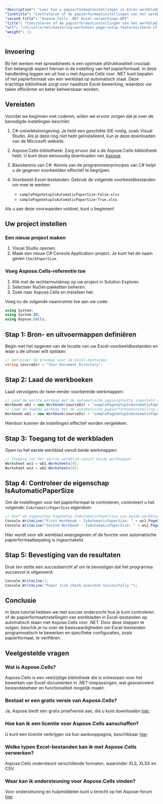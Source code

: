 ```yaml
---
"description": "Leer hoe u papierformaatinstellingen in Excel-werkbladen efficiënt kunt beheren en controleren met Aspose.Cells voor .NET. Deze uitgebreide handleiding biedt stapsgewijze instructies."
"linktitle": "Controleren of de papierformaatinstellingen van het werkblad automatisch zijn"
"second_title": "Aspose.Cells .NET Excel-verwerkings-API"
"title": "Controleren of de papierformaatinstellingen van het werkblad automatisch zijn"
"url": "/nl/cells/net/mastering-worksheet-page-setup-features/check-if-paper-size-settings/"
"weight": 11
---
```


## Invoering

Bij het werken met spreadsheets is een optimale afdrukkwaliteit cruciaal. Een belangrijk aspect hiervan is de instelling van het papierformaat. In deze handleiding leggen we uit hoe u met Aspose.Cells voor .NET kunt bepalen of het papierformaat van een werkblad op automatisch staat. Deze krachtige bibliotheek zorgt voor naadloze Excel-bewerking, waardoor uw taken efficiënter en beter beheersbaar worden.

## Vereisten
Voordat we beginnen met coderen, willen we ervoor zorgen dat je over de benodigde instellingen beschikt:

1. C#-ontwikkelomgeving: Je hebt een geschikte IDE nodig, zoals Visual Studio. Als je deze nog niet hebt geïnstalleerd, kun je deze downloaden van de Microsoft-website.
   
2. Aspose.Cells-bibliotheek: Zorg ervoor dat u de Aspose.Cells-bibliotheek hebt. U kunt deze eenvoudig downloaden van [Aspose](https://releases.aspose.com/cells/net/).

3. Basiskennis van C#: Kennis van de programmeerprincipes van C# helpt u de gegeven voorbeelden effectief te begrijpen.

4. Voorbeeld-Excel-bestanden: Gebruik de volgende voorbeeldbestanden om mee te werken:
   - `samplePageSetupIsAutomaticPaperSize-False.xlsx`
   - `samplePageSetupIsAutomaticPaperSize-True.xlsx`

Als u aan deze voorwaarden voldoet, kunt u beginnen!

## Uw project instellen

### Een nieuw project maken
1. Visual Studio openen.
2. Maak een nieuw C# Console Application-project. Je kunt het de naam geven `CheckPaperSize`.

### Voeg Aspose.Cells-referentie toe
1. Klik met de rechtermuisknop op uw project in Solution Explorer.
2. Selecteer NuGet-pakketten beheren.
3. Zoek naar Aspose.Cells en installeer het.

Voeg nu de volgende naamruimte toe aan uw code:

```csharp
using System;
using System.IO;
using Aspose.Cells;
```

## Stap 1: Bron- en uitvoermappen definiëren
Begin met het opgeven van de locatie van uw Excel-voorbeeldbestanden en waar u de uitvoer wilt opslaan:
```csharp
// Definieer de bronmap voor de Excel-bestanden
string sourceDir = "Your Document Directory";
```

## Stap 2: Laad de werkboeken
Laad vervolgens de twee eerder voorbereide werkmappen:
```csharp
// Laad de eerste werkmap met de automatische papiergrootte ingesteld op false
Workbook wb1 = new Workbook(sourceDir + "samplePageSetupIsAutomaticPaperSize-False.xlsx");
// Laad de tweede werkmap met de automatische papierformaatinstelling op true
Workbook wb2 = new Workbook(sourceDir + "samplePageSetupIsAutomaticPaperSize-True.xlsx");
```
Hierdoor kunnen de instellingen effectief worden vergeleken.

## Stap 3: Toegang tot de werkbladen
Open nu het eerste werkblad vanuit beide werkmappen:
```csharp
// Toegang tot het eerste werkblad vanuit beide werkmappen
Worksheet ws1 = wb1.Worksheets[0];
Worksheet ws2 = wb2.Worksheets[0];
```

## Stap 4: Controleer de eigenschap IsAutomaticPaperSize
Om de instellingen voor het papierformaat te controleren, controleert u het volgende: `IsAutomaticPaperSize` eigendom:
```csharp
// Geef de eigenschap PageSetup.IsAutomaticPaperSize van beide werkbladen weer
Console.WriteLine("First Workbook - IsAutomaticPaperSize: " + ws1.PageSetup.IsAutomaticPaperSize);
Console.WriteLine("Second Workbook - IsAutomaticPaperSize: " + ws2.PageSetup.IsAutomaticPaperSize);
```
Hier wordt voor elk werkblad weergegeven of de functie voor automatische papierformaatbepaling is ingeschakeld.

## Stap 5: Bevestiging van de resultaten
Druk ten slotte een succesbericht af om te bevestigen dat het programma succesvol is uitgevoerd:
```csharp
Console.WriteLine();
Console.WriteLine("Paper size check executed successfully.");
```

## Conclusie
In deze tutorial hebben we met succes onderzocht hoe je kunt controleren of de papierformaatinstellingen van werkbladen in Excel-bestanden op automatisch staan met Aspose.Cells voor .NET. Door deze stappen te volgen, beschik je nu over de basisvaardigheden om Excel-bestanden programmatisch te bewerken en specifieke configuraties, zoals papierformaat, te verifiëren.

## Veelgestelde vragen

### Wat is Aspose.Cells?
Aspose.Cells is een veelzijdige bibliotheek die is ontworpen voor het bewerken van Excel-documenten in .NET-toepassingen, wat geavanceerd bestandsbeheer en functionaliteit mogelijk maakt.

### Bestaat er een gratis versie van Aspose.Cells?
Ja, Aspose biedt een gratis proefversie aan, die u kunt downloaden [hier](https://releases.aspose.com/cells/net/).

### Hoe kan ik een licentie voor Aspose.Cells aanschaffen?
U kunt een licentie verkrijgen via hun aankooppagina, beschikbaar [hier](https://purchase.aspose.com/buy).

### Welke typen Excel-bestanden kan ik met Aspose.Cells verwerken?
Aspose.Cells ondersteunt verschillende formaten, waaronder XLS, XLSX en CSV.

### Waar kan ik ondersteuning voor Aspose.Cells vinden?
Voor ondersteuning en hulpmiddelen kunt u terecht op het Aspose-forum [hier](https://forum.aspose.com/c/cells/9).